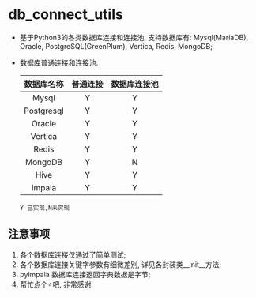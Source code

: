 # db_connect_utils
- 基于Python3的各类数据库连接和连接池, 支持数据库有: Mysql(MariaDB), Oracle, PostgreSQL(GreenPlum), Vertica, Redis, MongoDB;
- 数据库普通连接和连接池:
        
    | 数据库名称 | 普通连接 | 数据库连接池 |
    | :--------: | :------: | :----------: |
    |   Mysql    |    Y     |      Y       |
    |   Postgresql    |    Y     |      Y       |
    |   Oracle    |    Y     |      Y       |
    |   Vertica    |    Y     |      Y       |
    |   Redis    |    Y     |      Y       |
    |   MongoDB    |    Y     |      N       |
    |   Hive    |    Y     |      Y       |
    |   Impala    |    Y     |      Y       |
    
    `Y 已实现,N未实现` 
    
    
    
## 注意事项

1. 各个数据库连接仅通过了简单测试;
2. 各个数据库连接关键字参数有细微差别, 详见各封装类__init__方法;
3. pyimpala 数据库连接返回字典数据是字节;
4. 帮忙点个⭐️吧, 非常感谢!
